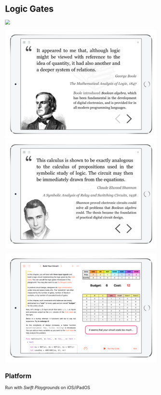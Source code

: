 # Logic Gates

![](https://img.shields.io/badge/WWDC_2018-Scholarship_Recipient-Indigo?logo=apple)

![](Assets/1.jpeg)
![](Assets/2.jpeg)

![](Assets/6.jpeg)

## Platform

Run with *Swift Playgrounds* on iOS/iPadOS

